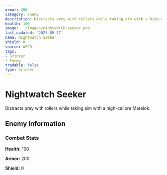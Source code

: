```yaml
---
armor: 200
category: Enemy
description: Distracts prey with rollers while taking aim with a high-calibre Marelok.
health: 100
image: ../images/nightwatch-seeker.png
last_updated: '2025-09-17'
name: Nightwatch Seeker
shield: 0
source: WFCD
tags:
- Grineer
- Enemy
tradable: false
type: Grineer
---
```


# Nightwatch Seeker

Distracts prey with rollers while taking aim with a high-calibre Marelok.

## Enemy Information

### Combat Stats

**Health:** 100

**Armor:** 200

**Shield:** 0

